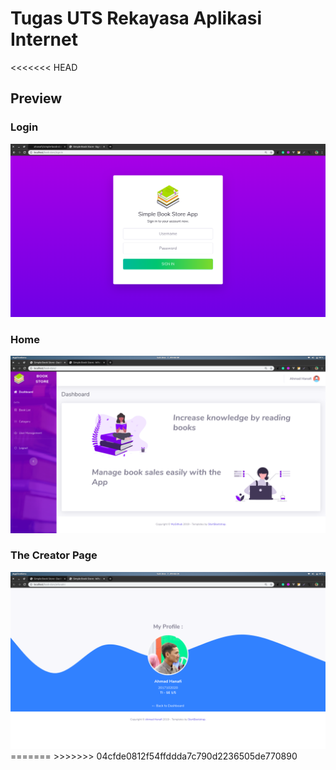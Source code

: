 # Tugas UTS Rekayasa Aplikasi Internet
<<<<<<< HEAD

## Preview

### Login
<img src='https://github.com/ahanafi/simple-book-store/blob/master/preview/login.png'>

### Home
<img src='https://github.com/ahanafi/simple-book-store/blob/master/preview/home.png'>

### The Creator Page
<img src='https://github.com/ahanafi/simple-book-store/blob/master/preview/who-am-i.png'>
=======
>>>>>>> 04cfde0812f54ffddda7c790d2236505de770890
